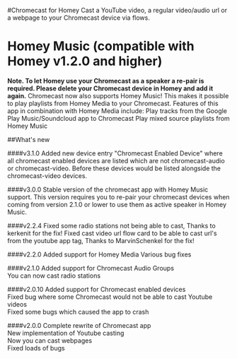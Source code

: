 #Chromecast for Homey
Cast a YouTube video, a regular video/audio url or a webpage to your Chromecast device via flows.

# Homey Music (compatible with Homey v1.2.0 and higher)
**Note. To let Homey use your Chromecast as a speaker a re-pair is required. Please delete your Chromecast device in Homey and add it again.**
Chromecast now also supports Homey Music! This makes it possible to play playlists from Homey Media to your Chromecast. 
Features of this app in combination with Homey Media include:
Play tracks from the Google Play Music/Soundcloud app to Chromecast
Play mixed source playlists from Homey Music

##What's new

####v3.1.0
Added new device entry "Chromecast Enabled Device" where all chromecast enabled devices are listed which are not chromecast-audio or chromecast-video.
Before these devices would be listed alongside the chromecast-video devices.

####v3.0.0
Stable version of the chromecast app with Homey Music support. This version requires you to re-pair your chromecast devices when coming from version 2.1.0 or lower to use them as active speaker in Homey Music.

####v2.2.4
Fixed some radio stations not being able to cast, Thanks to kerkenit for the fix!
Fixed cast video url flow card to be able to cast url's from the youtube app tag, Thanks to MarvinSchenkel for the fix!

####v2.2.0
Added support for Homey Media
Various bug fixes

####v2.1.0
Added support for Chromecast Audio Groups<br/>
You can now cast radio stations

####v2.0.10
Added support for Chromecast enabled devices<br/>
Fixed bug where some Chromecast would not be able to cast Youtube videos<br/>
Fixed some bugs which caused the app to crash

####v2.0.0
Complete rewrite of Chromecast app<br/>
New implementation of Youtube casting<br/> 
Now you can cast webpages<br/>
Fixed loads of bugs